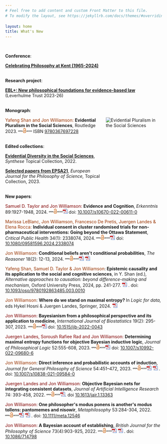 ```yaml
---
# Feel free to add content and custom Front Matter to this file.
# To modify the layout, see https://jekyllrb.com/docs/themes/#overriding-theme-defaults

layout: home
title: What's New
---
```

<br/>

__Conference__:

[**Celebrating Philosophy at Kent (1965-2024)**](/conferences/celebrating-kent.html)
<br/><br/>

__Research project__:

[**EBL+: New philosophical foundations for evidence-based law**](https://blogs.kent.ac.uk/jonw/eblplus/) (Leverhulme Trust 2023-26)
<br/><br/>

__Monograph__:

<a href="https://www.routledge.com/Evidential-Pluralism-in-the-Social-Sciences/Shan-Williamson/p/book/9780367697228"><img title="EPitSS" alt="Evidential Pluralism in the Social Sciences" src="/images/boo.svg" style="float: right;" width="180" height="270" border=0 src="images/EPitSS.jpg"></a> <span style="color: #993300">Yafeng Shan and Jon Williamson:</span> <strong><a title="This volume contends that Evidential Pluralism - an account of the epistemology of causation, which maintains that in order to establish a causal claim one needs to establish the existence of a correlation and the existence of a mechanism - can be fruitfully applied to the social sciences. Through case studies in sociology, economics, political science and law, it advances new philosophical foundations for causal enquiry in the social sciences. The book provides an account of how to establish and evaluate causal claims and it offers a new way of thinking about evidence-based policy, basic social science research and mixed methods research. As such, it will appeal to scholars with interests in social science research and methodology, the philosophy of science and evidence-based policy.">Evidential Pluralism in the Social Sciences</a></strong>, Routledge 2023. [![EPitSS](images/openaccess.jpg)][9780367697228] ISBN [9780367697228][9780367697228]
<br/><br/>

<strong>Edited collections</strong>:

<a href="https://link.springer.com/journal/11229/topicalCollection/AC_bdd803aed8f0a49a488f8ef53003e331/page/1"><strong>Evidential Diversity in the Social Sciences</strong></a>, <em>Synthese</em> Topical Collection, 2022.

<a href="https://link.springer.com/journal/13194/topicalCollection/AC_f5aa5d07f23ad209185c18036a326eb5/page/1"><strong>Selected papers from EPSA21</strong></a>, <em>European Journal for the Philosophy of Science, </em>Topical Collection, 2023.
<br/><br/>

**New papers**:

<span style="color: #800000">Samuel D. Taylor and Jon Williamson: </span><strong><a title="Cognitive theorists routinely disagree about the evidence supporting claims in cognitive science. Here, we first argue that some disagreements about evidence in cognitive science are about the evidence available to be drawn upon by cognitive theorists. Then, we show that one's explanation of why this first kind of disagreement obtains will cohere with one's theory of evidence. We argue that the best explanation for why cognitive theorists disagree in this way is because their evidence is what they rationally grant. Finally, we explain why our view does not lead to a pernicious kind of relativism in cognitive science.">Evidence and Cognition</a></strong>, <em>Erkenntnis</em> 89:1927-1948, 2024. <a href="https://link.springer.com/content/pdf/10.1007/s10670-022-00611-0.pdf"><img class="alignnone" src="images/openaccess.jpg" alt="" width="44" height="16" border="0" /><img class="alignnone" src="images/acrobat.gif" alt="" width="16" height="16" border="0" /></a> doi: <a href="https://dx.doi.org/10.1007/s10670-022-00611-0">10.1007/s10670-022-00611-0</a>

<p data-wp-editing="1"><span style="color: #993300">Marissa LeBlanc, Jon Williamson, Francesco De Pretis, Juergen Landes &amp; Elena Rocca: </span><strong><a title="This paper discusses the issue of overriding the right of individual consent to participation in cluster randomised trials (CRTs). We focus on CRTs testing the efficacy of non-pharmaceutical interventions. As one example, we use the case of school closures during the COVID-19 pandemic. In Norway, a cluster randomized trial was suggested and promoted as necessary for providing the best evidence to inform pandemic management policy. However, the proposal was rejected by the Norwegian Research Ethics Committee since it would violate the requirement for individual informed consent. This sparked debate about whether ethics stand in the way of evidence-based health policy, since the Norwegian Research Ethics law’s strict requirements for individual consent make it practically impossible to carry out CRTs of public health interventions. We argue that, in the case of the school closure trial, the suggested CRT would not have eliminated an epistemic gap and thus would not have justified the violation of consent rights. First, we focus on the methodological challenges to estimating quantifiable effects of school closures in the specific case of an airborne infectious disease. Second, in line with Evidential Pluralism, we highlight the value of alternative lines of evidence for informing school closure policy in a pandemic. In general, we propose that a trial requiring the waiver of participants’ consent rights must be highly likely to eliminate an epistemic gap. We elaborate on the practical aspects of this criterion and discuss the potential advantages of adding it to the Ottawa Statement on the Ethical Design and Conduct of Cluster Randomized Trials.">Individual consent in cluster randomised trials for non-pharmaceutical interventions: Going beyond the Ottawa Statement</a></strong>, <em>Critical Public Health</em> 34(1): 2338074, 2024. <a href="https://www.tandfonline.com/doi/epdf/10.1080/09581596.2024.2338074"><img class="alignnone" src="images/openaccess.jpg" alt="" width="44" height="16" border="0" /><img class="alignnone" src="images/acrobat.gif" alt="" width="16" height="16" border="0" /></a> doi: <a href="https://doi.org/10.1080/09581596.2024.2338074">10.1080/09581596.2024.2338074</a></p>

<p data-wp-editing="1"><span style="color: #993300">Jon Williamson: </span><strong><a title="A counterexample is presented to the claim that conditional rational degrees of belief are conditional probabilities.">Conditional beliefs aren't conditional probabilities</a></strong>, <em>The Reasoner </em>18(2): 12-13, 2024. <a href="https://blogs.kent.ac.uk/thereasoner/files/2024/03/TheReasoner-182.pdf"><img class="alignnone" src="images/openaccess.jpg" alt="" width="44" height="16" border="0" /><img class="alignnone" src="images/acrobat.gif" alt="" width="16" height="16" border="0" /></a> <a href="documents/Conditional-beliefs-arent-conditional-probabilities.pdf"><img id="IMG47" class="alignnone" src="images/acrobat.gif" alt="" width="16" height="16" border="0" /></a></p>

<span style="color: #993300">Yafeng Shan, Samuel D. Taylor &amp; Jon Williamson</span>:<strong> <a title="The epistemic theory of causality views causality as a tool that helps us to predict, explain and control our world, rather than as a relation that exists independently of our epistemic practices. In this chapter, we first provide an introduction to the epistemic theory of causality. We then outline four considerations that motivate the epistemic theory: the failure of standard theories of causality; parsimony; the epistemology of causality; and neutrality. We illustrate these four considerations in the contexts of the social sciences and the cognitive sciences. We argue that the epistemic theory provides a very natural account of causality across these contexts.">Epistemic causality and its application to the social and cognitive sciences</a></strong>, in Y. Shan (ed.)<em>, Alternative approaches to causation: beyond difference-making and mechanism</em>, Oxford University Press, 2024, pp. 241-277. <a href="/documents/ECitSS.pdf"><img id="IMG47" class="alignnone" src="/images/acrobat.gif" alt="" width="16" height="16" border="0" /></a> . doi: <a href="https://doi.org/10.1093/oso/9780192863485.003.0010">10.1093/oso/9780192863485.003.0010</a>

<span style="color: #993300">Jon Williamson</span>: <strong><a title="Edwin Jaynes’ principle of maximum entropy holds that one should use the probability distribution with maximum entropy, from all those that fit the evidence, to draw inferences, because that is the distribution that is maximally non-committal with respect to propositions that are underdetermined by the evidence. The principle was widely applied in the years following its introduction in 1957, and in 1978 Jaynes took stock, writing the paper ‘Where do we stand on maximum entropy?’ to present his view of the state of the art. Jaynes’ principle needs to be generalised to a principle of maximal entropy if it is to be applied to first-order inductive logic, where there may be no unique maximum entropy function. The development of this objective Bayesian inductive logic has also been very fertile and it is the task of this chapter to take stock. The chapter provides an introduction to the logic and its motivation, explaining how it overcomes some problems with Carnap’s approach to inductive logic and with the subjective Bayesian approach. It also describes a range of recent results that shed light on features of the logic, its robustness and its decidability, as well as methods for performing inference in the logic.">Where do we stand on maximal entropy? </a></strong>In <em>Logic for data, </em>eds Hykel Hosni &amp; Juergen Landes, Springer, 2024. <a href="/documents/MaximalEntropy.pdf"><img class="alignnone" src="/images/acrobat.gif" alt="" width="16" height="16" border="0" /></a>

<span style="color: #800000">Jon Williamson: </span><strong><a title="Bayesian philosophy and Bayesian statistics have diverged in recent years, because Bayesian philosophers have become more interested in philosophical problems other than the foundations of statistics and Bayesian statisticians have become less concerned with philosophical foundations. One way in which this divergence manifests itself is through the use of direct inference principles: Bayesian philosophers routinely advocate principles that require calibration of degrees of belief to available non-epistemic probabilities, while Bayesian statisticians rarely invoke such principles. As I explain, however, the standard Bayesian framework cannot coherently employ direct inference principles. Direct inference requires a shift towards a non-standard Bayesian framework, which further increases the gap between Bayesian philosophy and Bayesian statistics. This divergence does not preclude the application of Bayesian philosophical methods to real-world problems. Data consolidation is a key challenge for present-day systems medicine and other systems sciences. I show that data consolidation requires direct inference and that the non-standard Bayesian methods outlined here are well suited to this task.">Bayesianism from a philosophical perspective and its application to medicine</a></strong>, <em>International Journal of Biostatistics </em>19(2): 295-307, 2023. <a href="https://www.degruyter.com/document/doi/10.1515/ijb-2022-0043/pdf"><img class="alignnone" src="images/openaccess.jpg" alt="" width="44" height="16" border="0" /><img class="alignnone" src="images/acrobat.gif" alt="" width="16" height="16" border="0" /></a> doi: <a href="http://doi.org/10.1515/ijb-2022-0043"><span class="" data-seleniumid="article-doi-text">10.1515/ijb-2022-0043</span></a>

<span style="color: #800000">Juergen Landes, Soroush Rafiee Rad and Jon Williamson: </span><strong><a title="According to the objective Bayesian approach to inductive logic, premisses inductively entail a conclusion just when every probability function with maximal entropy, from all those that satisfy the premisses, satisfies the conclusion. When premisses and conclusion are constraints on probabilities of sentences of a first-order predicate language, however, it is by no means obvious how to determine these maximal entropy functions. This paper makes progress on the problem in the following ways. Firstly, we introduce the concept of a limit in entropy and show that, if the set of probability functions satisfying the premisses contains a limit in entropy, then this limit point is unique and is the maximal entropy probability function. Next, we turn to the special case in which the premisses are categorical sentences of the logical language. We show that if the uniform probability function gives the premisses positive probability, then the maximal entropy function can be found by simply conditionalising this uniform prior on the premisses. We generalise our results to demonstrate agreement between the maximal entropy approach and Jeffrey conditionalisation in the case in which there is a single premiss that specifies the probability of a sentence of the language. We show that, after learning such a premiss, certain inferences are preserved, namely inferences to inductive tautologies. Finally, we consider potential pathologies of the approach: we explore the extent to which the maximal entropy approach is invariant under permutations of the constants of the language, and we discuss some cases in which there is no maximal entropy probability function.">Determining maximal entropy functions for objective Bayesian inductive logic</a></strong>, <em>Journal of Philosophical Logic</em> 52:555-608, 2023.  <a href="https://link.springer.com/content/pdf/10.1007/s10992-022-09680-6.pdf"><img class="alignnone" src="/images/openaccess.jpg" alt="" width="44" height="16" border="0" /><img class="alignnone" src="/images/acrobat.gif" alt="" width="16" height="16" border="0" /></a> doi: <a href="https://doi.org/10.1007/s10992-022-09680-6">10.1007/s10992-022-09680-6</a>

<span style="color: #993300">Jon Williamson</span>: <strong><a title="Schurz (2019, Chapter 4) argues that probabilistic accounts of induction fail. In particular, he criticises probabilistic accounts of induction that appeal to direct inference principles, including subjective Bayesian approaches (e.g., Howson, 2000) and objective Bayesian approaches (see, e.g., Williamson, 2017). In this paper, I argue that Schurz’ preferred direct inference principle, namely Reichenbach’s Principle of the Narrowest Reference Class, faces formidable problems in a standard probabilistic setting. Furthermore, the main alternative direct inference principle, Lewis’ Principal Principle, is also hard to reconcile with standard probabilism. So, I argue, standard probabilistic approaches cannot appeal to direct inference to explicate the logic of induction. However, I go on to defend a non-standard objective Bayesian account of induction: I argue that this approach can both accommodate direct inference and provide a viable account of the logic of induction. I then defend this account against Schurz’ criticisms.">Direct inference and probabilistic accounts of induction</a></strong>, <em>Journal for General Philosophy of Science</em> <span dir="ltr" role="presentation"> 54:451–472</span>, 2023. <a href="https://link.springer.com/content/pdf/10.1007/s10838-021-09584-0.pdf"><img class="alignnone" src="images/openaccess.jpg" alt="" width="44" height="16" border="0" /><img class="alignnone" src="images/acrobat.gif" alt="" width="16" height="16" border="0" /></a> <a href="documents/ProbabilisticInduction.pdf"><img id="IMG47" class="alignnone" src="images/acrobat.gif" alt="" width="16" height="16" border="0" /></a> . doi: <a href="https://doi.org/10.1007/s10838-021-09584-0">10.1007/s10838-021-09584-0</a>

<span style="color: #800000">Juergen Landes and Jon Williamson: </span><strong><a title="This paper addresses a data integration problem: given several mutually consistent datasets each of which measures a subset of the variables of interest, how can one construct a probabilistic model that fits the data and gives reasonable answers to questions which are under-determined by the data? Here we show how to obtain a Bayesian network model which represents the unique probability function that agrees with the probability distributions measured by the datasets and otherwise has maximum entropy. We provide a general algorithm, OBN-cDS, which offers substantial efficiency savings over the standard brute-force approach to determining the maximum entropy probability function. Furthermore, we develop modifications to the general algorithm which enable further efficiency savings but which are only applicable in particular situations. We show that there are circumstances in which one can obtain the model (i) directly from the data; (ii) by solving algebraic problems; and (iii) by solving relatively simple independent optimisation problems.">Objective Bayesian nets for integrating consistent datasets</a></strong>, <em>Journal of Artificial Intelligence Research</em> 74: 393-458, 2022. <a href="https://jair.org/index.php/jair/article/view/13363/26805"><img class="alignnone" src="/images/openaccess.jpg" alt="" width="44" height="16" border="0" /><img class="alignnone" src="/images/acrobat.gif" alt="" width="16" height="16" border="0" /></a>. doi <a href="https://doi.org/10.1613/jair.1.13363">10.1613/jair.1.13363</a>

<p data-wp-editing="1"><span style="color: #800000">Jon Williamson: </span><strong><a title="That one person's modus ponens is another's modus tollens is the bane of philosophy, I argue, because it strips many philosophical arguments of their persuasive force. The problem is that philosophical arguments become mere *pantomemes*: arguments that are reasonable to resist simply by denying the conclusion. I show that appeals to proof, intuition, evidence and truth fail to alleviate the problem. However, I develop two broad strategies that do help in certain circumstances: an appeal to *normal informal standards of what is reasonable* (nisowir) and *argument by interpretation*. The method of explication features prominently in both strategies, and I extend this method to apply to nisowir, introducing the concept of *canonical explication*. I illustrate the two strategies with examples of arguments from formal epistemology, and I suggest that an appeal to nisowir might help to defend against philosophical scepticism by shifting the burden of proof to the sceptic.">One philosopher's modus ponens is another's modus tollens: pantomemes and nisowir</a></strong>, <em>Metaphilosophy</em> 53:284-304, 2022. <a href="https://onlinelibrary.wiley.com/doi/epdf/10.1111/meta.12546"><img class="alignnone" src="images/openaccess.jpg" alt="" width="44" height="16" border="0" /><img class="alignnone" src="images/acrobat.gif" alt="" width="16" height="16" border="0" /></a> <a href="documents/MPMT.pdf"><img id="IMG47" class="alignnone" src="images/acrobat.gif" alt="" width="16" height="16" border="0" /></a> . doi: <a href="http://doi.org/10.1111/meta.12546"><span class="" data-seleniumid="article-doi-text">10.1111/meta.12546</span></a></p>

<span style="color: #800000">Jon Williamson: </span><strong><a title="When a proposition is established, it can be taken as evidence for other propositions. Can the Bayesian theory of rational belief and action provide an account of establishing? I argue that it can, but only if the Bayesian is willing to endorse objective constraints on both probabilities and utilities, and willing to deny that it is rationally permissible to defer wholesale to expert opinion. I develop a new account of deference that accommodates this latter requirement.">A Bayesian account of establishing</a></strong>, <em>British Journal for the Philosophy of Science</em> 73(4):903-925, 2022. <a href="https://www.journals.uchicago.edu/doi/pdf/10.1086/714798"><img class="alignnone" src="images/openaccess.jpg" alt="" width="44" height="16" border="0" /><img class="alignnone" src="images/acrobat.gif" alt="" width="16" height="16" border="0" /></a> <a href="documents/BayesianEstablishing.pdf"><img id="IMG47" class="alignnone" src="images/acrobat.gif" alt="" width="16" height="16" border="0" /></a> . doi: <a href="https://doi.org/10.1086/714798">10.1086/714798</a>



[9780367697228]: https://www.taylorfrancis.com/books/oa-mono/10.4324/9781003143000/evidential-pluralism-social-sciences-yafeng-shan-jon-williamson
